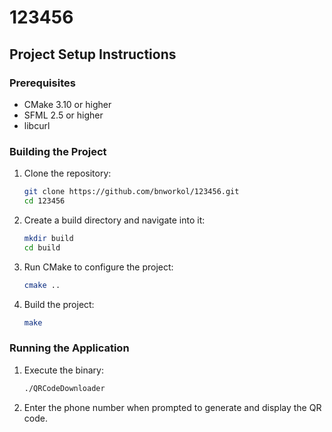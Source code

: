 # 123456

## Project Setup Instructions

### Prerequisites
- CMake 3.10 or higher
- SFML 2.5 or higher
- libcurl

### Building the Project
1. Clone the repository:
    ```sh
    git clone https://github.com/bnworkol/123456.git
    cd 123456
    ```

2. Create a build directory and navigate into it:
    ```sh
    mkdir build
    cd build
    ```

3. Run CMake to configure the project:
    ```sh
    cmake ..
    ```

4. Build the project:
    ```sh
    make
    ```

### Running the Application
1. Execute the binary:
    ```sh
    ./QRCodeDownloader
    ```

2. Enter the phone number when prompted to generate and display the QR code.
